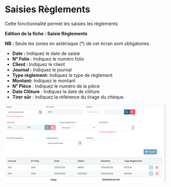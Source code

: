 # Saisies Règlements

Cette fonctionnalité permet les saisies les règlements

**Edition de la fiche : Saisie Règlements**&#x20;

**NB :** Seule les zones en astérisque (\*) de cet écran sont obligatoires.

* **Date :** Indiquez le date de saisie
* **N° Folio** : Indiquez le numéro folio
* **Client :** Indiquez le client
* **Journal :** Indiquez le journal
* **Type règlement:** Indiquez le type de règlement
* **Montant:**  Indiquez le montant
* **N° Pièce** : Indiquez le numéro de la pièce
* **Date Clôture** : Indiquez la date de clôture
* **Tirer sûr** : Indiquez la référence du tirage du chèque.

![](../../.gitbook/assets/saisieReglement.PNG)
